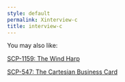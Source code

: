 ```yaml
---
style: default
permalink: Xinterview-c
title: interview-c
---
```

You may also like:

[SCP-1159: The Wind Harp](http://scp-wiki.net/scp-1159)

[SCP-547: The Cartesian Business Card](http://scp-wiki.net/scp-547)
